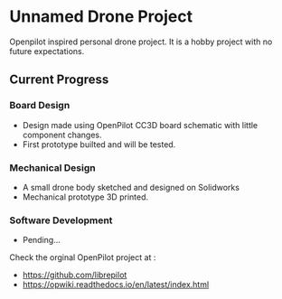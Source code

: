# Unnamed Drone Project

Openpilot inspired personal drone project. It is a hobby project with no future expectations.


## Current Progress

### Board Design
  - Design made using OpenPilot CC3D board schematic with little component changes.
  - First prototype builted and will be tested.
### Mechanical Design
  - A small drone body sketched and designed on Solidworks 
  - Mechanical prototype 3D printed.
### Software Development
  - Pending...

Check the orginal OpenPilot project at  :
- https://github.com/librepilot
- https://opwiki.readthedocs.io/en/latest/index.html

